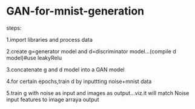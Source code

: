 # GAN-for-mnist-generation
steps:

1.import libraries and process data

2.create g=generator model and d=discriminator model...(compile d model)#use leakyRelu

3.concatenate g and d model into a GAN model

4.for certain epochs,train d by inputtting noise+mnist data

5.train g with noise as input and images as output...viz.it will match Noise input features to image arraya output
